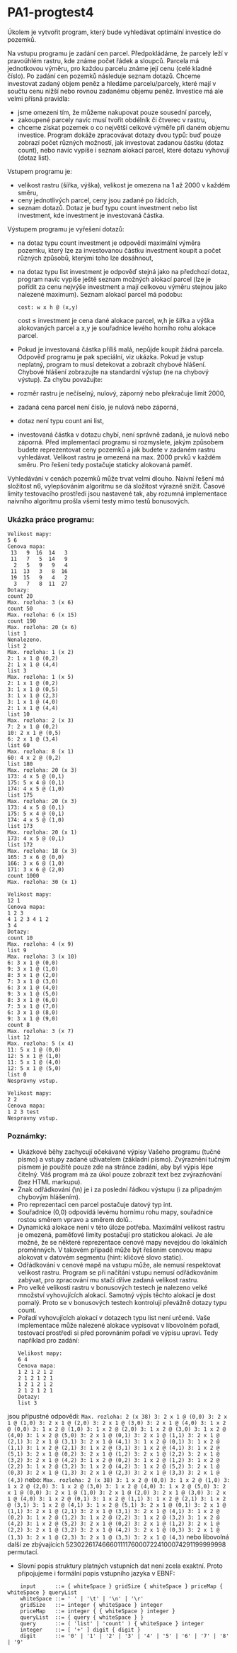 # PA1-progtest4

Úkolem je vytvořit program, který bude vyhledávat optimální investice do pozemků.

Na vstupu programu je zadání cen parcel. Předpokládáme, že parcely leží v pravoúhlém rastru, kde známe počet řádek a sloupců. Parcela má jednotkovou výměru, pro každou parcelu známe její cenu (celé kladné číslo). Po zadání cen pozemků následuje seznam dotazů. Chceme investovat zadaný objem peněz a hledáme parcelu/parcely, které mají v součtu cenu nižší nebo rovnou zadanému objemu peněz. Investice má ale velmi přísná pravidla:

* jsme omezeni tím, že můžeme nakupovat pouze sousední parcely,
* zakoupené parcely navíc musí tvořit obdélník či čtverec v rastru,
* chceme získat pozemek o co největší celkové výměře při daném objemu investice.
Program dokáže zpracovávat dotazy dvou typů: buď pouze zobrazí počet různých možností, jak investovat zadanou částku (dotaz count), nebo navíc vypíše i seznam alokací parcel, které dotazu vyhovují (dotaz list).

Vstupem programu je:

* velikost rastru (šířka, výška), velikost je omezena na 1 až 2000 v každém směru,
* ceny jednotlivých parcel, ceny jsou zadané po řádcích,
* seznam dotazů.
Dotaz je buď typu count investment nebo list investment, kde investment je investovaná částka.

Výstupem programu je vyřešení dotazů:

* na dotaz typu count investment je odpovědí maximální výměra pozemku, který lze za investovanou částku investment koupit a počet různých způsobů, kterými toho lze dosáhnout,
* na dotaz typu list investment je odpověď stejná jako na předchozí dotaz, program navíc vypíše ještě seznam možných alokací parcel (lze je pořídit za cenu nejvýše investment a mají celkovou výměru stejnou jako nalezené maximum). Seznam alokací parcel má podobu:
    ```
    cost: w x h @ (x,y)
    ``` 
    cost ≤ investment je cena dané alokace parcel, w,h je šířka a výška alokovaných parcel a x,y je souřadnice levého horního rohu alokace parcel.
* Pokud je investovaná částka příliš malá, nepůjde koupit žádná parcela. Odpověď programu je pak speciální, viz ukázka.
Pokud je vstup neplatný, program to musí detekovat a zobrazit chybové hlášení. Chybové hlášení zobrazujte na standardní výstup (ne na chybový výstup). Za chybu považujte:

* rozměr rastru je nečíselný, nulový, záporný nebo překračuje limit 2000,
* zadaná cena parcel není číslo, je nulová nebo záporná,
* dotaz není typu count ani list,
* investovaná částka v dotazu chybí, není správně zadaná, je nulová nebo záporná.
Před implementací programu si rozmyslete, jakým způsobem budete reprezentovat ceny pozemků a jak budete v zadaném rastru vyhledávat. Velikost rastru je omezená na max. 2000 prvků v každém směru. Pro řešení tedy postačuje staticky alokovaná paměť.

Vyhledávání v cenách pozemků může trvat velmi dlouho. Naivní řešení má složitost n6, vylepšováním algoritmu se dá složitost výrazně snížit. Časové limity testovacího prostředí jsou nastavené tak, aby rozumná implementace naivního algoritmu prošla všemi testy mimo testů bonusových.

### Ukázka práce programu:
```
Velikost mapy:
5 6
Cenova mapa:
 13   9  16  14   3
 11   7   5  14   9
  2   5   9   9   4
 11  13   3   8  16
 19  15   9   4   2
  3   7   8  11  27
Dotazy:
count 20
Max. rozloha: 3 (x 6)
count 50
Max. rozloha: 6 (x 15)
count 190
Max. rozloha: 20 (x 6)
list 1
Nenalezeno.
list 2
Max. rozloha: 1 (x 2)
2: 1 x 1 @ (0,2)
2: 1 x 1 @ (4,4)
list 3
Max. rozloha: 1 (x 5)
2: 1 x 1 @ (0,2)
3: 1 x 1 @ (0,5)
3: 1 x 1 @ (2,3)
3: 1 x 1 @ (4,0)
2: 1 x 1 @ (4,4)
list 10
Max. rozloha: 2 (x 3)
7: 2 x 1 @ (0,2)
10: 2 x 1 @ (0,5)
6: 2 x 1 @ (3,4)
list 60
Max. rozloha: 8 (x 1)
60: 4 x 2 @ (0,2)
list 180
Max. rozloha: 20 (x 3)
173: 4 x 5 @ (0,1)
175: 5 x 4 @ (0,1)
174: 4 x 5 @ (1,0)
list 175
Max. rozloha: 20 (x 3)
173: 4 x 5 @ (0,1)
175: 5 x 4 @ (0,1)
174: 4 x 5 @ (1,0)
list 173
Max. rozloha: 20 (x 1)
173: 4 x 5 @ (0,1)
list 172
Max. rozloha: 18 (x 3)
165: 3 x 6 @ (0,0)
166: 3 x 6 @ (1,0)
171: 3 x 6 @ (2,0)
count 1000
Max. rozloha: 30 (x 1)
```
```
Velikost mapy:
12 1
Cenova mapa:
1 2 3
4 1 2 3 4 1 2
3 4
Dotazy:
count 10
Max. rozloha: 4 (x 9)
list 9
Max. rozloha: 3 (x 10)
6: 3 x 1 @ (0,0)
9: 3 x 1 @ (1,0)
8: 3 x 1 @ (2,0)
7: 3 x 1 @ (3,0)
6: 3 x 1 @ (4,0)
9: 3 x 1 @ (5,0)
8: 3 x 1 @ (6,0)
7: 3 x 1 @ (7,0)
6: 3 x 1 @ (8,0)
9: 3 x 1 @ (9,0)
count 8
Max. rozloha: 3 (x 7)
list 12
Max. rozloha: 5 (x 4)
11: 5 x 1 @ (0,0)
12: 5 x 1 @ (1,0)
11: 5 x 1 @ (4,0)
12: 5 x 1 @ (5,0)
list 0
Nespravny vstup.
```
```
Velikost mapy:
2 2
Cenova mapa:
1 2 3 test
Nespravny vstup.
```
### Poznámky:
* Ukázkové běhy zachycují očekávané výpisy Vašeho programu (tučné písmo) a vstupy zadané uživatelem (základní písmo). Zvýraznění tučným písmem je použité pouze zde na stránce zadání, aby byl výpis lépe čitelný. Váš program má za úkol pouze zobrazit text bez zvýrazňování (bez HTML markupu).
* Znak odřádkování (\n) je i za poslední řádkou výstupu (i za případným chybovým hlášením).
* Pro reprezentaci cen parcel postačuje datový typ int.
* Souřadnice (0,0) odpovídá levému hornímu rohu mapy, souřadnice rostou směrem vpravo a směrem dolů..
* Dynamická alokace není v této úloze potřeba. Maximální velikost rastru je omezená, paměťové limity postačují pro statickou alokaci. Je ale možné, že se některé reprezentace cenové mapy nevejdou do lokálních proměnných. V takovém případě může být řešením cenovou mapu alokovat v datovém segmentu (hint: klíčové slovo static).
* Odřádkování v cenové mapě na vstupu může, ale nemusí respektovat velikost rastru. Program se při načítání vstupu nemusí odřádkováním zabývat, pro zpracování mu stačí dříve zadaná velikost rastru.
* Pro velké velikosti rastru v bonusových testech je nalezeno velké množství vyhovujících alokací. Samotný výpis těchto alokací je dost pomalý. Proto se v bonusových testech kontrolují převážně dotazy typu count.
* Pořadí vyhovujících alokací v dotazech typu list není určené. Vaše implementace může nalezené alokace vypisovat v libovolném pořadí, testovací prostředí si před porovnáním pořadí ve výpisu upraví. Tedy například pro zadání:
    ```
   Velikost mapy:
   6 4
   Cenova mapa:
   1 2 1 2 1 2
   2 1 2 1 2 1
   1 2 1 2 1 2
   2 1 2 1 2 1
   Dotazy:
   list 3
    ```
jsou přípustné odpovědi:
    ```
   Max. rozloha: 2 (x 38)
   3: 2 x 1 @ (0,0)
   3: 2 x 1 @ (1,0)
   3: 2 x 1 @ (2,0)
   3: 2 x 1 @ (3,0)
   3: 2 x 1 @ (4,0)
   3: 1 x 2 @ (0,0)
   3: 1 x 2 @ (1,0)
   3: 1 x 2 @ (2,0)
   3: 1 x 2 @ (3,0)
   3: 1 x 2 @ (4,0)
   3: 1 x 2 @ (5,0)
   3: 2 x 1 @ (0,1)
   3: 2 x 1 @ (1,1)
   3: 2 x 1 @ (2,1)
   3: 2 x 1 @ (3,1)
   3: 2 x 1 @ (4,1)
   3: 1 x 2 @ (0,1)
   3: 1 x 2 @ (1,1)
   3: 1 x 2 @ (2,1)
   3: 1 x 2 @ (3,1)
   3: 1 x 2 @ (4,1)
   3: 1 x 2 @ (5,1)
   3: 2 x 1 @ (0,2)
   3: 2 x 1 @ (1,2)
   3: 2 x 1 @ (2,2)
   3: 2 x 1 @ (3,2)
   3: 2 x 1 @ (4,2)
   3: 1 x 2 @ (0,2)
   3: 1 x 2 @ (1,2)
   3: 1 x 2 @ (2,2)
   3: 1 x 2 @ (3,2)
   3: 1 x 2 @ (4,2)
   3: 1 x 2 @ (5,2)
   3: 2 x 1 @ (0,3)
   3: 2 x 1 @ (1,3)
   3: 2 x 1 @ (2,3)
   3: 2 x 1 @ (3,3)
   3: 2 x 1 @ (4,3)
    ```
nebo:
    ```
   Max. rozloha: 2 (x 38)
   3: 1 x 2 @ (0,0)
   3: 1 x 2 @ (1,0)
   3: 1 x 2 @ (2,0)
   3: 1 x 2 @ (3,0)
   3: 1 x 2 @ (4,0)
   3: 1 x 2 @ (5,0)
   3: 2 x 1 @ (0,0)
   3: 2 x 1 @ (1,0)
   3: 2 x 1 @ (2,0)
   3: 2 x 1 @ (3,0)
   3: 2 x 1 @ (4,0)
   3: 1 x 2 @ (0,1)
   3: 1 x 2 @ (1,1)
   3: 1 x 2 @ (2,1)
   3: 1 x 2 @ (3,1)
   3: 1 x 2 @ (4,1)
   3: 1 x 2 @ (5,1)
   3: 2 x 1 @ (0,1)
   3: 2 x 1 @ (1,1)
   3: 2 x 1 @ (2,1)
   3: 2 x 1 @ (3,1)
   3: 2 x 1 @ (4,1)
   3: 1 x 2 @ (0,2)
   3: 1 x 2 @ (1,2)
   3: 1 x 2 @ (2,2)
   3: 1 x 2 @ (3,2)
   3: 1 x 2 @ (4,2)
   3: 1 x 2 @ (5,2)
   3: 2 x 1 @ (0,2)
   3: 2 x 1 @ (1,2)
   3: 2 x 1 @ (2,2)
   3: 2 x 1 @ (3,2)
   3: 2 x 1 @ (4,2)
   3: 2 x 1 @ (0,3)
   3: 2 x 1 @ (1,3)
   3: 2 x 1 @ (2,3)
   3: 2 x 1 @ (3,3)
   3: 2 x 1 @ (4,3)
    ```
nebo libovolná další ze zbývajících 523022617466601111760007224100074291199999998 permutací.
* Slovní popis struktury platných vstupních dat není zcela exaktní. Proto připojujeme i formální popis vstupního jazyka v EBNF:
```
    input      ::= { whiteSpace } gridSize { whiteSpace } priceMap { whiteSpace } queryList
    whiteSpace ::= ' ' | '\t' | '\n' | '\r'
    gridSize   ::= integer { whiteSpace } integer
    priceMap   ::= integer { { whiteSpace } integer }
    queryList  ::= { query { whiteSpace } }
    query      ::= ( 'list' | 'count' ) { whiteSpace } integer
    integer    ::= [ '+' ] digit { digit }
    digit      ::= '0' | '1' | '2' | '3' | '4' | '5' | '6' | '7' | '8' | '9'
 ```
